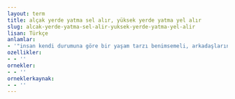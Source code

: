 ```yaml
---
layout: term
title: alçak yerde yatma sel alır, yüksek yerde yatma yel alır
slug: alcak-yerde-yatma-sel-alir-yuksek-yerde-yatma-yel-alir
lisan: Türkçe
anlamlar:
- '"insan kendi durumuna göre bir yaşam tarzı benimsemeli, arkadaşlarını da ona göre seçmelidir" anlamında kullanılan bir söz'
ozellikler:
- - ''
ornekler:
- - ''
orneklerkaynak:
- - ''
---
```

